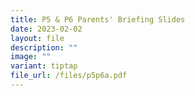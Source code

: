 ```yaml
---
title: P5 & P6 Parents' Briefing Slides
date: 2023-02-02
layout: file
description: ""
image: ""
variant: tiptap
file_url: /files/p5p6a.pdf
---
```

